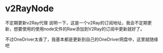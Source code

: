 # v2RayNode
不定期更新v2Ray代理
说明一下，这是一个v2Ray的订阅地址，我会不定期更新，想要使用的使用node文件的Raw添加到V2Ray的订阅中更新就好了。

不过OneDriver太香了，我基本都是更新到自己的OneDriver网盘中，这里就随缘吧

